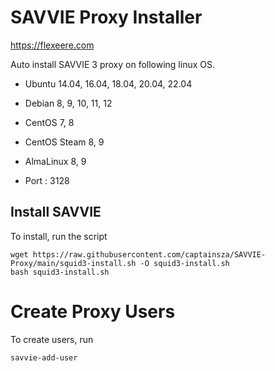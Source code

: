 # SAVVIE Proxy Installer

https://flexeere.com

Auto install SAVVIE 3 proxy on following linux OS.

* Ubuntu 14.04, 16.04, 18.04, 20.04, 22.04
* Debian 8, 9, 10, 11, 12
* CentOS 7, 8
* CentOS Steam 8, 9
* AlmaLinux 8, 9

* Port : 3128


## Install SAVVIE

To install, run the script

```
wget https://raw.githubusercontent.com/captainsza/SAVVIE-Proxy/main/squid3-install.sh -O squid3-install.sh
bash squid3-install.sh
```

# Create Proxy Users

To create users, run

```
savvie-add-user
```
